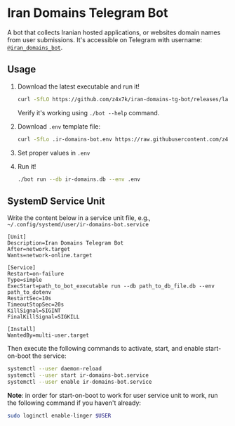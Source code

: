 # Iran Domains Telegram Bot

A bot that collects Iranian hosted applications, or websites domain names from user submissions.
It's accessible on Telegram with username: [`@iran_domains_bot`](http://t.me/iran_domains_bot).

## Usage

1. Download the latest executable and run it!

    ```sh
    curl -SfLO https://github.com/z4x7k/iran-domains-tg-bot/releases/latest/download/bot && chmod +x ./bot
    ```

    Verify it's working using `./bot --help` command.

2. Download `.env` template file:

    ```sh
    curl -SfLo .ir-domains-bot.env https://raw.githubusercontent.com/z4x7k/iran-domains-tg-bot/main/.env.template
    ```

3. Set proper values in `.env`
4. Run it!

    ```sh
    ./bot run --db ir-domains.db --env .env
    ```

## SystemD Service Unit

Write the content below in a service unit file, e.g., `~/.config/systemd/user/ir-domains-bot.service`

```service
[Unit]
Description=Iran Domains Telegram Bot
After=network.target
Wants=network-online.target

[Service]
Restart=on-failure
Type=simple
ExecStart=path_to_bot_executable run --db path_to_db_file.db --env path_to_dotenv
RestartSec=10s
TimeoutStopSec=20s
KillSignal=SIGINT
FinalKillSignal=SIGKILL

[Install]
WantedBy=multi-user.target
```

Then execute the following commands to activate, start, and enable start-on-boot the service:

```sh
systemctl --user daemon-reload
systemctl --user start ir-domains-bot.service
systemctl --user enable ir-domains-bot.service
```

**Note**: in order for start-on-boot to work for user service unit to work, run the following command if you haven't already:

```sh
sudo loginctl enable-linger $USER
```
